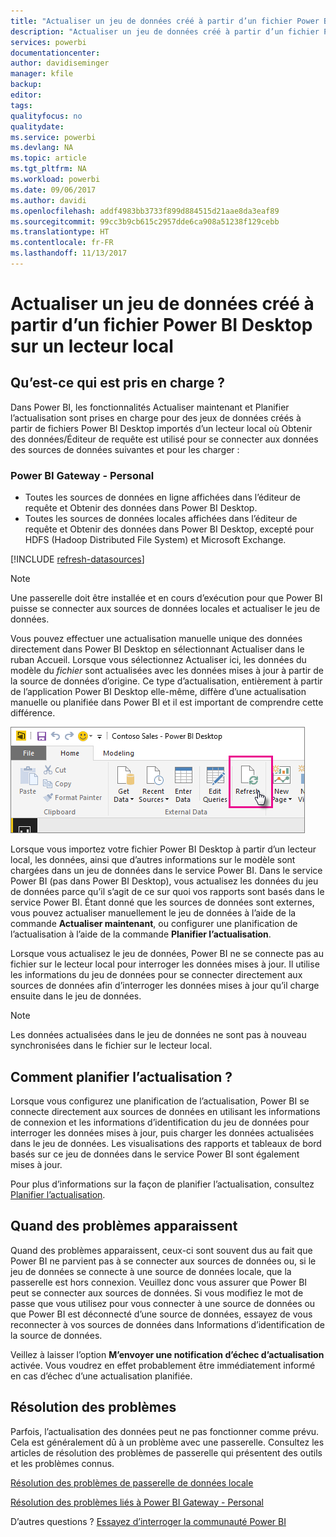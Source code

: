```yaml
---
title: "Actualiser un jeu de données créé à partir d’un fichier Power BI Desktop - local"
description: "Actualiser un jeu de données créé à partir d’un fichier Power BI Desktop sur un lecteur local"
services: powerbi
documentationcenter: 
author: davidiseminger
manager: kfile
backup: 
editor: 
tags: 
qualityfocus: no
qualitydate: 
ms.service: powerbi
ms.devlang: NA
ms.topic: article
ms.tgt_pltfrm: NA
ms.workload: powerbi
ms.date: 09/06/2017
ms.author: davidi
ms.openlocfilehash: addf4983bb3733f899d884515d21aae8da3eaf89
ms.sourcegitcommit: 99cc3b9cb615c2957dde6ca908a51238f129cebb
ms.translationtype: HT
ms.contentlocale: fr-FR
ms.lasthandoff: 11/13/2017
---
```

# <a name="refresh-a-dataset-created-from-a-power-bi-desktop-file-on-a-local-drive"></a>Actualiser un jeu de données créé à partir d’un fichier Power BI Desktop sur un lecteur local
## <a name="whats-supported"></a>Qu’est-ce qui est pris en charge ?
Dans Power BI, les fonctionnalités Actualiser maintenant et Planifier l’actualisation sont prises en charge pour des jeux de données créés à partir de fichiers Power BI Desktop importés d’un lecteur local où Obtenir des données/Éditeur de requête est utilisé pour se connecter aux données des sources de données suivantes et pour les charger :

### <a name="power-bi-gateway---personal"></a>Power BI Gateway - Personal
* Toutes les sources de données en ligne affichées dans l’éditeur de requête et Obtenir des données dans Power BI Desktop.
* Toutes les sources de données locales affichées dans l’éditeur de requête et Obtenir des données dans Power BI Desktop, excepté pour HDFS (Hadoop Distributed File System) et Microsoft Exchange.

<!-- Refresh Data sources-->
[!INCLUDE [refresh-datasources](./includes/refresh-datasources.md)]

> [!NOTE]
> Une passerelle doit être installée et en cours d’exécution pour que Power BI puisse se connecter aux sources de données locales et actualiser le jeu de données.
> 
> 

Vous pouvez effectuer une actualisation manuelle unique des données directement dans Power BI Desktop en sélectionnant Actualiser dans le ruban Accueil. Lorsque vous sélectionnez Actualiser ici, les données du modèle du *fichier* sont actualisées avec les données mises à jour à partir de la source de données d’origine. Ce type d’actualisation, entièrement à partir de l’application Power BI Desktop elle-même, diffère d’une actualisation manuelle ou planifiée dans Power BI et il est important de comprendre cette différence.

![](media/refresh-desktop-file-local-drive/pbix-refresh.png)

Lorsque vous importez votre fichier Power BI Desktop à partir d’un lecteur local, les données, ainsi que d’autres informations sur le modèle sont chargées dans un jeu de données dans le service Power BI. Dans le service Power BI (pas dans Power BI Desktop), vous actualisez les données du jeu de données parce qu’il s’agit de ce sur quoi vos rapports sont basés dans le service Power BI. Étant donné que les sources de données sont externes, vous pouvez actualiser manuellement le jeu de données à l’aide de la commande **Actualiser maintenant**, ou configurer une planification de l’actualisation à l’aide de la commande **Planifier l’actualisation**.

Lorsque vous actualisez le jeu de données, Power BI ne se connecte pas au fichier sur le lecteur local pour interroger les données mises à jour. Il utilise les informations du jeu de données pour se connecter directement aux sources de données afin d’interroger les données mises à jour qu’il charge ensuite dans le jeu de données.

> [!NOTE]
> Les données actualisées dans le jeu de données ne sont pas à nouveau synchronisées dans le fichier sur le lecteur local.
> 
> 

## <a name="how-do-i-schedule-refresh"></a>Comment planifier l’actualisation ?
Lorsque vous configurez une planification de l’actualisation, Power BI se connecte directement aux sources de données en utilisant les informations de connexion et les informations d’identification du jeu de données pour interroger les données mises à jour, puis charger les données actualisées dans le jeu de données. Les visualisations des rapports et tableaux de bord basés sur ce jeu de données dans le service Power BI sont également mises à jour.

Pour plus d’informations sur la façon de planifier l’actualisation, consultez [Planifier l’actualisation](refresh-scheduled-refresh.md).

## <a name="when-things-go-wrong"></a>Quand des problèmes apparaissent
Quand des problèmes apparaissent, ceux-ci sont souvent dus au fait que Power BI ne parvient pas à se connecter aux sources de données ou, si le jeu de données se connecte à une source de données locale, que la passerelle est hors connexion. Veuillez donc vous assurer que Power BI peut se connecter aux sources de données. Si vous modifiez le mot de passe que vous utilisez pour vous connecter à une source de données ou que Power BI est déconnecté d’une source de données, essayez de vous reconnecter à vos sources de données dans Informations d’identification de la source de données.

Veillez à laisser l’option **M’envoyer une notification d’échec d’actualisation** activée. Vous voudrez en effet probablement être immédiatement informé en cas d’échec d’une actualisation planifiée.

## <a name="troubleshooting"></a>Résolution des problèmes
Parfois, l’actualisation des données peut ne pas fonctionner comme prévu. Cela est généralement dû à un problème avec une passerelle. Consultez les articles de résolution des problèmes de passerelle qui présentent des outils et les problèmes connus.

[Résolution des problèmes de passerelle de données locale](service-gateway-onprem-tshoot.md)

[Résolution des problèmes liés à Power BI Gateway - Personal](service-admin-troubleshooting-power-bi-personal-gateway.md)

D’autres questions ? [Essayez d’interroger la communauté Power BI](http://community.powerbi.com/)

